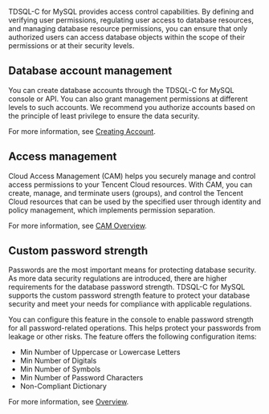 TDSQL-C for MySQL provides access control capabilities. By defining and verifying user permissions, regulating user access to database resources, and managing database resource permissions, you can ensure that only authorized users can access database objects within the scope of their permissions or at their security levels.

## Database account management
You can create database accounts through the TDSQL-C for MySQL console or API. You can also grant management permissions at different levels to such accounts. We recommend you authorize accounts based on the principle of least privilege to ensure the data security.

For more information, see [Creating Account](https://www.tencentcloud.com/document/product/1098/44612).

## Access management
Cloud Access Management (CAM) helps you securely manage and control access permissions to your Tencent Cloud resources. With CAM, you can create, manage, and terminate users (groups), and control the Tencent Cloud resources that can be used by the specified user through identity and policy management, which implements permission separation.

For more information, see [CAM Overview](https://intl.cloud.tencent.com/document/product/598/10583).

## Custom password strength
Passwords are the most important means for protecting database security. As more data security regulations are introduced, there are higher requirements for the database password strength. TDSQL-C for MySQL supports the custom password strength feature to protect your database security and meet your needs for compliance with applicable regulations.

You can configure this feature in the console to enable password strength for all password-related operations. This helps protect your passwords from leakage or other risks. The feature offers the following configuration items:
- Min Number of Uppercase or Lowercase Letters
- Min Number of Digitals
- Min Number of Symbols
- Min Number of Password Characters
- Non-Compliant Dictionary

For more information, see [Overview](https://www.tencentcloud.com/document/product/1098/49981).
